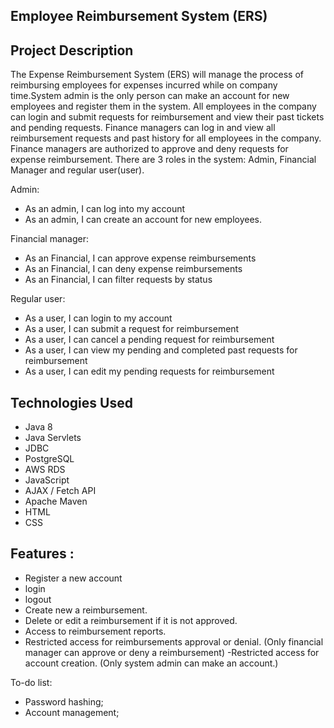 ## Employee Reimbursement System (ERS)

## Project Description
The Expense Reimbursement System (ERS) will manage the process of reimbursing employees for expenses incurred while on company time.System admin is the only person can make an account for new employees and register them in the system. All employees in the company can login and submit requests for reimbursement and view their past tickets and pending requests. Finance managers can log in and view all reimbursement requests and past history for all employees in the company. Finance managers are authorized to approve and deny requests for expense reimbursement. There are 3 roles in the system: Admin, Financial Manager and regular user(user). 

Admin:
- As an admin, I can log into my account
- As an admin, I can create an account for new employees.

Financial manager:
- As an Financial, I can approve expense reimbursements
- As an Financial, I can deny expense reimbursements
- As an Financial, I can filter requests by status

Regular user:
- As a user, I can login to my account
- As a user, I can submit a request for reimbursement
- As a user, I can cancel a pending request for reimbursement
- As a user, I can view my pending and completed past requests for reimbursement
- As a user, I can edit my pending requests for reimbursement

## Technologies Used
- Java 8
- Java Servlets
- JDBC
- PostgreSQL
- AWS RDS
- JavaScript
- AJAX / Fetch API
- Apache Maven
- HTML
- CSS
## Features :
- Register a new account
- login
- logout
- Create new a reimbursement.
- Delete or edit a reimbursement if it is not approved.
- Access to reimbursement reports.
- Restricted access for reimbursements approval or denial. (Only financial manager can approve or deny a reimbursement)
-Restricted access for account creation. (Only system admin can make an account.)

To-do list:
- Password hashing;
- Account management;


